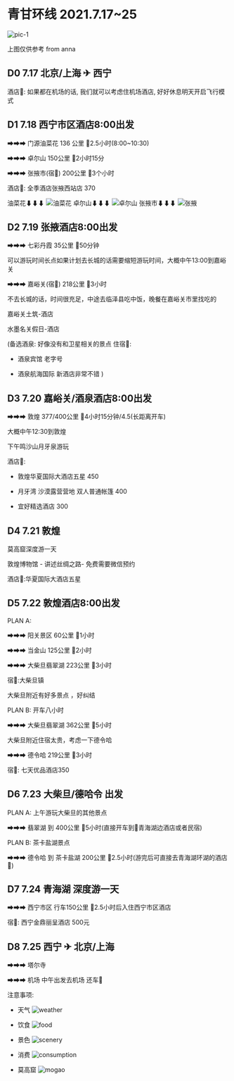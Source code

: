 # 青甘环线 2021.7.17~25

![pic-1](./webwx-1.jpeg)

上图仅供参考 from anna

## D0 7.17 北京/上海 ✈ 西宁

酒店🏬: 如果都在机场的话, 我们就可以考虑住机场酒店, 好好休息明天开启飞行模式

## D1 7.18 西宁市区酒店8:00出发

➡➡➡ 门源油菜花 136 公里 🚗2.5小时(8:00~10:30)

➡➡➡ 卓尔山 150公里 🚗2小时15分 

➡➡➡ 张掖市(宿🏬) 200公里 🚗3个小时 

酒店🏬: 全季酒店张掖西站店 370

油菜花⬇⬇⬇
![油菜花](./youcaihua.jpeg)
卓尔山⬇⬇⬇
![卓尔山](./zhuoershan.jpeg)
张掖市⬇⬇⬇
![张掖](./zhangye.jpeg)

## D2 7.19 张掖酒店8:00出发

➡➡➡ 七彩丹霞 35公里 🚗50分钟 

可以游玩时间长点如果计划去长城的话需要缩短游玩时间，大概中午13:00到嘉峪关

➡➡➡ 嘉峪关(宿🏬) 218公里 🚗3小时 

不去长城的话，时间很充足，中途去临泽县吃中饭，晚餐在嘉峪关市里找吃的

嘉峪关土筑-酒店

水墨名关假日-酒店

(备选酒泉: 好像没有和卫星相关的景点 住宿🏬:

- 酒泉宾馆 老字号

- 酒泉航海国际 新酒店非常不错
)

## D3 7.20 嘉峪关/酒泉酒店8:00出发

➡➡➡ 敦煌 377/400公里 🚗4小时15分钟/4.5(长距离开车)

大概中午12:30到敦煌

下午鸣沙山月牙泉游玩

酒店🏬:

- 敦煌华夏国际大酒店五星 450 

- 月牙湾 沙漠露营营地 双人普通帐篷 400

- 宜好精选酒店 300


## D4 7.21 敦煌 

莫高窟深度游一天

敦煌博物馆 - 讲述丝绸之路- 免费需要微信预约 

酒店🏬:华夏国际大酒店五星


## D5 7.22 敦煌酒店8:00出发

PLAN A:

➡➡➡ 阳关景区 60公里 🚗1小时

➡➡➡ 当金山 125公里 🚗2小时

➡➡➡ 大柴旦翡翠湖 223公里 🚗3小时

宿🏬:大柴旦镇

大柴旦附近有好多景点 ，好纠结

PLAN B: 开车八小时

➡➡➡ 大柴旦翡翠湖 362公里 🚗5小时

大柴旦附近住宿太贵，考虑一下德令哈

➡➡➡ 德令哈 219公里 🚗3小时 

宿🏬: 七天优品酒店350


## D6 7.23 大柴旦/德哈令 出发

PLAN A: 上午游玩大柴旦的其他景点

➡➡➡ 翡翠湖 到 400公里 🚗5小时(直接开车到🏬青海湖边酒店或者民宿)

PLAN B: 茶卡盐湖景点

➡➡➡ 德令哈 到 茶卡盐湖 200公里 🚗2.5小时(游完后可直接去青海湖环湖的酒店🏬)


## D7 7.24 青海湖 深度游一天

➡➡➡ 西宁市区 行车150公里 🚗2.5小时后入住西宁市区酒店

宿🏬: 西宁金鼎丽呈酒店 500元


## D8 7.25 西宁 ✈ 北京/上海

➡➡➡ 塔尔寺 

➡➡➡ 机场 中午出发去机场 还车🚗


注意事项:
- 天气
![weather](./weather.jpg)

- 饮食
![food](./food.jpg)

- 景色
![scenery](./scenery.jpg)

- 消费
![consumption](./consumption.jpg)

- 莫高窟
![mogao](./mogao.jpg)